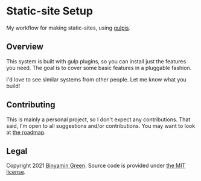 # Static-site Setup
My workflow for making static-sites, using [gulpjs](https://github.com/gulpjs/gulp).

## Overview
This system is built with gulp plugins, so you can install just the features you need. The goal is to cover some basic features in a pluggable fashion.

I'd love to see similar systems from other people. Let me know what you build!

## Contributing
This is mainly a personal project, so I don't expect any contributions. That said, I'm open to all suggestions and/or contributions. You may want to look at [the roadmap](https://github.com/binyamin/static-site-gulp/blob/main/roadmap.md).

## Legal
Copyright 2021 [Binyamin Green](https://binyam.in). Source code is provided under [the MIT license](https://github.com/binyamin/static-site-gulp/blob/main/LICENSE).
